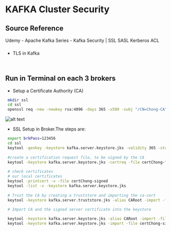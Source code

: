 
# KAFKA Cluster Security


## Source Reference  
Udemy - Apache Kafka Series - Kafka Security | SSL SASL Kerberos ACL
###  

* TLS in Kafka
```bash
 
```

## Run in Terminal on each 3 brokers


* Setup a Certificate Authority (CA)
```bash
 mkdir ssl
 cd ssl
 openssl req -new -newkey rsa:4096 -days 365 -x509 -subj "/CN=Chong-CA" -keyout chong-key -out chong-cert -nodes ---> # will generate private and public certificate
 ```
![alt text](https://achong.blob.core.windows.net/gitimages/ssl_certificates.PNG)
 

* SSL Setup in Broker.The steps are:
```bash
 export brkPass=123456
 cd ssl
 keytool -genkey -keystore kafka.server.keystore.jks -validity 365 -storepass $brkPass -keypass $brkPass  -dname "CN=ec2-54-193-10-40.us-west-1.compute.amazonaws.com" -        storetype pkcs12
 
 #create a certification request file, to be signed by the CA
 keytool -keystore kafka.server.keystore.jks -certreq -file certChong-file -storepass $brkPass -keypass $brkPass
 
 # check certificates
 # our local certificates
 keytool -printcert -v -file certChong-signed
 keytool -list -v -keystore kafka.server.keystore.jks
 
 # Trust the CA by creating a truststore and importing the ca-cert
 keytool -keystore kafka.server.truststore.jks -alias CARoot -import -file chong-cert -storepass $brkPass -keypass $brkPass -noprompt
 
 # Import CA and the signed server certificate into the keystore

 keytool -keystore kafka.server.keystore.jks -alias CARoot -import -file chong-cert -storepass $brkPass -keypass $brkPass -noprompt
 keytool -keystore kafka.server.keystore.jks -import -file certChong-signed -storepass $brkPass -keypass $brkPass -noprompt
 
```


